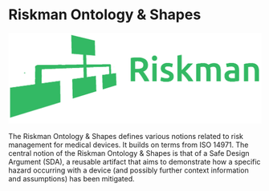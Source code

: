 # Riskman Ontology & Shapes

![Riskman logo](/assets/riskman_green.png)

The Riskman Ontology & Shapes defines various notions related to risk management for medical devices. It builds on terms from ISO 14971. The central notion of the 
Riskman Ontology & Shapes is that of a Safe Design Argument (SDA), a reusable artifact that aims to demonstrate how a specific hazard occurring with a device (and possibly further context information and assumptions) has been mitigated.



